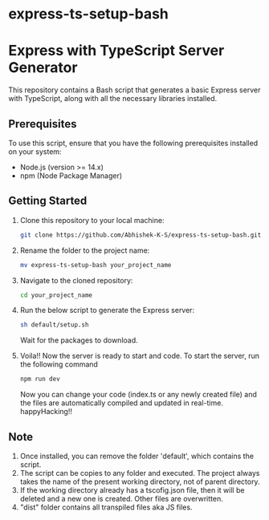 # express-ts-setup-bash
# Express with TypeScript Server Generator

This repository contains a Bash script that generates a basic Express server with TypeScript, along with all the necessary libraries installed.

## Prerequisites

To use this script, ensure that you have the following prerequisites installed on your system:

- Node.js (version >= 14.x)
- npm (Node Package Manager)

## Getting Started

1. Clone this repository to your local machine:

   ```bash
   git clone https://github.com/Abhishek-K-S/express-ts-setup-bash.git

2. Rename the folder to the project name:

   ```bash
   mv express-ts-setup-bash your_project_name
   
3. Navigate to the cloned repository:

   ```bash
   cd your_project_name

4. Run the below script to generate the Express server:

   ```bash
   sh default/setup.sh
   ```
   Wait for the packages to download.

5. Voila!! Now the server is ready to start and code. To start the server, run the following command

   ```bash
   npm run dev
   ```
   Now you can change your code (index.ts or any newly created file) and the files are automatically compiled and updated in real-time.
   happyHacking!!

## Note
1. Once installed, you can remove the folder 'default', which contains the script.
2. The script can be copies to any folder and executed. The project always takes the name of the present working directory, not of parent directory.
3. If the working directory already has a tscofig.json file, then it will be deleted and a new one is created. Other files are overwritten.
4. "dist" folder contains all transpiled files aka JS files.

